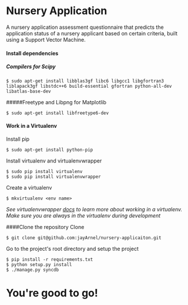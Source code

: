 # Nursery Application
A nursery application assessment questionnaire that predicts the application status of a nursery applicant based on certain criteria, built using a Support Vector Machine.

#### Install dependencies
##### Compilers for Scipy

```
$ sudo apt-get install libblas3gf libc6 libgcc1 libgfortran3 liblapack3gf libstdc++6 build-essential gfortran python-all-dev libatlas-base-dev
```
#####Freetype and Libpng for Matplotlib
``` 
$ sudo apt-get install libfreetype6-dev
```

#### Work in a Virtualenv
Install pip
```
$ sudo apt-get install python-pip
```
Install virtualenv and virtualenvwrapper
```
$ sudo pip install virtualenv
$ sudo pip install virtualenvwrapper
```
Create a virtualenv
```
$ mkvirtualenv <env name>
```
*See virtualenvwrapper [docs](https://virtualenvwrapper.readthedocs.org/en/latest/command_ref.html) to learn more about working in a virtualenv. Make sure you are always in the virtualenv during development*

####Clone the repository
Clone
```
$ git clone git@github.com:jayArnel/nursery-applicaiton.git
```
Go to the project's root directory and setup the project
```
$ pip install -r requirements.txt
$ python setup.py install
$ ./manage.py syncdb
```

# You're good to go!
